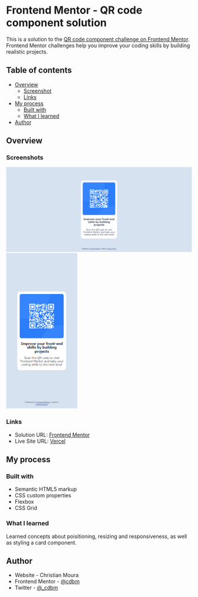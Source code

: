 # Frontend Mentor - QR code component solution

This is a solution to the [QR code component challenge on Frontend Mentor](https://www.frontendmentor.io/challenges/qr-code-component-iux_sIO_H). Frontend Mentor challenges help you improve your coding skills by building realistic projects. 

## Table of contents

- [Overview](#overview)
  - [Screenshot](#screenshot)
  - [Links](#links)
- [My process](#my-process)
  - [Built with](#built-with)
  - [What I learned](#what-i-learned)
- [Author](#author)


## Overview

### Screenshots

![desktop](./screenshots/desktop.png)
![mobile](./screenshots/mobile.png)

### Links

- Solution URL: [Frontend Mentor](https://www.frontendmentor.io/solutions/responsive-qr-component-dwj-zb062)
- Live Site URL: [Vercel](https://frontend-challenges-dusky.vercel.app/)

## My process

### Built with

- Semantic HTML5 markup
- CSS custom properties
- Flexbox
- CSS Grid

### What I learned

Learned concepts about poisitioning, resizing and responsiveness, as well as styling a card component. 

## Author

- Website - Christian Moura
- Frontend Mentor - [@cdbm](https://www.frontendmentor.io/profile/cdbm)
- Twitter - [@_cdbm](https://twitter.com/_cdbm)
